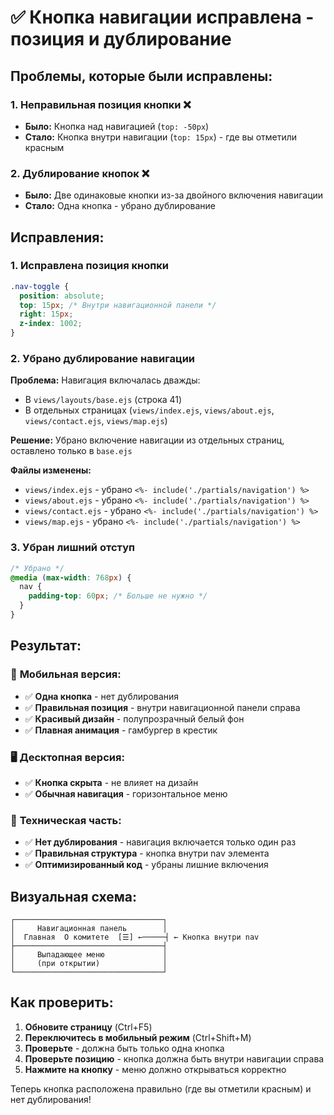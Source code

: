# ✅ Кнопка навигации исправлена - позиция и дублирование

## Проблемы, которые были исправлены:

### 1. **Неправильная позиция кнопки** ❌
- **Было:** Кнопка над навигацией (`top: -50px`)
- **Стало:** Кнопка внутри навигации (`top: 15px`) - где вы отметили красным

### 2. **Дублирование кнопок** ❌
- **Было:** Две одинаковые кнопки из-за двойного включения навигации
- **Стало:** Одна кнопка - убрано дублирование

## Исправления:

### 1. **Исправлена позиция кнопки**

```css
.nav-toggle {
  position: absolute;
  top: 15px; /* Внутри навигационной панели */
  right: 15px;
  z-index: 1002;
}
```

### 2. **Убрано дублирование навигации**

**Проблема:** Навигация включалась дважды:
- В `views/layouts/base.ejs` (строка 41)
- В отдельных страницах (`views/index.ejs`, `views/about.ejs`, `views/contact.ejs`, `views/map.ejs`)

**Решение:** Убрано включение навигации из отдельных страниц, оставлено только в `base.ejs`

**Файлы изменены:**
- `views/index.ejs` - убрано `<%- include('./partials/navigation') %>`
- `views/about.ejs` - убрано `<%- include('./partials/navigation') %>`
- `views/contact.ejs` - убрано `<%- include('./partials/navigation') %>`
- `views/map.ejs` - убрано `<%- include('./partials/navigation') %>`

### 3. **Убран лишний отступ**

```css
/* Убрано */
@media (max-width: 768px) {
  nav {
    padding-top: 60px; /* Больше не нужно */
  }
}
```

## Результат:

### 📱 **Мобильная версия:**
- ✅ **Одна кнопка** - нет дублирования
- ✅ **Правильная позиция** - внутри навигационной панели справа
- ✅ **Красивый дизайн** - полупрозрачный белый фон
- ✅ **Плавная анимация** - гамбургер в крестик

### 🖥️ **Десктопная версия:**
- ✅ **Кнопка скрыта** - не влияет на дизайн
- ✅ **Обычная навигация** - горизонтальное меню

### 🔧 **Техническая часть:**
- ✅ **Нет дублирования** - навигация включается только один раз
- ✅ **Правильная структура** - кнопка внутри nav элемента
- ✅ **Оптимизированный код** - убраны лишние включения

## Визуальная схема:

```
┌─────────────────────────────────┐
│     Навигационная панель        │
│  Главная  О комитете  [☰] ←─────┤ ← Кнопка внутри nav
├─────────────────────────────────┤
│     Выпадающее меню             │
│     (при открытии)              │
└─────────────────────────────────┘
```

## Как проверить:

1. **Обновите страницу** (Ctrl+F5)
2. **Переключитесь в мобильный режим** (Ctrl+Shift+M)
3. **Проверьте** - должна быть только одна кнопка
4. **Проверьте позицию** - кнопка должна быть внутри навигации справа
5. **Нажмите на кнопку** - меню должно открываться корректно

Теперь кнопка расположена правильно (где вы отметили красным) и нет дублирования!

